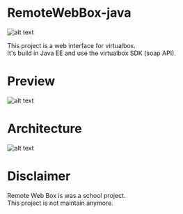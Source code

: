 # RemoteWebBox-java

![alt text](https://github.com/romainmnr/RemoteWebBox-java/blob/master/assets/512-512-max.png "Logo")

This project is a web interface for virtualbox.<br>
It's build in Java EE and use the virtualbox SDK (soap API).<br>

# Preview


![alt text](https://github.com/romainmnr/RemoteWebBox-java/blob/master/assets/preview.png "Preview")

# Architecture


![alt text](https://github.com/romainmnr/RemoteWebBox-java/blob/master/assets/SchemaComp.jpg "schema")


# Disclaimer

Remote Web Box is was a school project.<br>
This project is not maintain anymore.
<br>
